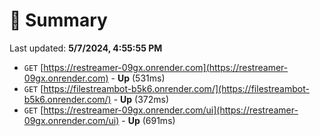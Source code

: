 # 📖 Summary
Last updated: **5/7/2024, 4:55:55 PM**

- `GET` [https://restreamer-09gx.onrender.com](https://restreamer-09gx.onrender.com) - **Up** (531ms)
- `GET` [https://filestreambot-b5k6.onrender.com/](https://filestreambot-b5k6.onrender.com/) - **Up** (372ms)
- `GET` [https://restreamer-09gx.onrender.com/ui](https://restreamer-09gx.onrender.com/ui) - **Up** (691ms)
